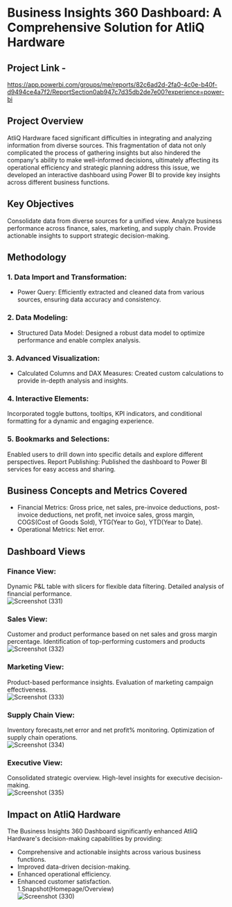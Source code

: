 # Business Insights 360 Dashboard: A Comprehensive Solution for AtliQ Hardware
## Project Link - 
https://app.powerbi.com/groups/me/reports/82c6ad2d-2fa0-4c0e-b40f-d9494ce4a7f2/ReportSection0ab947c7d35db2de7e00?experience=power-bi 
## Project Overview
AtliQ Hardware faced significant difficulties in integrating and analyzing information from diverse sources. This fragmentation of data not only complicated the process of gathering insights but also hindered the company's ability to make well-informed decisions, ultimately affecting its operational efficiency and strategic planning address this issue, we developed an interactive dashboard using Power BI to provide key insights across different business functions.

## Key Objectives
Consolidate data from diverse sources for a unified view.
Analyze business performance across finance, sales, marketing, and supply chain.
Provide actionable insights to support strategic decision-making.
## Methodology
### 1. Data Import and Transformation:
- Power Query: 
Efficiently extracted and cleaned data from various sources, ensuring data accuracy and consistency.
### 2. Data Modeling:
- Structured Data Model: Designed a robust data model to optimize performance and enable complex analysis.
### 3. Advanced Visualization:
- Calculated Columns and DAX Measures: Created custom calculations to provide in-depth analysis and insights.
### 4. Interactive Elements: 
Incorporated toggle buttons, tooltips, KPI indicators, and conditional formatting for a dynamic and engaging experience.
### 5. Bookmarks and Selections: 
Enabled users to drill down into specific details and explore different perspectives.
Report Publishing: Published the dashboard to Power BI services for easy access and sharing.
## Business Concepts and Metrics Covered
- Financial Metrics: Gross price, net sales, pre-invoice deductions, post-invoice deductions, net profit, net invoice sales, gross margin, COGS(Cost of Goods Sold), YTG(Year to Go), YTD(Year to Date).
- Operational Metrics: Net error.
## Dashboard Views
  ### Finance View:<br>
  Dynamic P&L table with slicers for flexible data filtering. Detailed analysis of financial performance.<br>
  ![Screenshot (331)](https://github.com/user-attachments/assets/83bf24e6-4bc7-4a82-a8d9-09712959f55c)
  ### Sales View: <br>
  Customer and product performance based on net sales and gross margin percentage. Identification of top-performing customers and products<br>
  ![Screenshot (332)](https://github.com/user-attachments/assets/03161187-f974-4af8-8cf9-d9107f2bcdb6)
  ### Marketing View:<br>
  Product-based performance insights. Evaluation of marketing campaign effectiveness.<br>
  ![Screenshot (333)](https://github.com/user-attachments/assets/1a473bf1-5c59-4e02-bec0-939615c6a113)
  ### Supply Chain View:<br>
  Inventory forecasts,net error and net profit% monitoring. Optimization of supply chain operations.<br>
  ![Screenshot (334)](https://github.com/user-attachments/assets/c4882bb8-6296-493f-9422-2909d04799e6)
  ### Executive View:<br>
  Consolidated strategic overview. High-level insights for executive decision-making.<br>
  ![Screenshot (335)](https://github.com/user-attachments/assets/8c7d723d-daa4-4c39-b670-a2db0c17eec6)

## Impact on AtliQ Hardware
The Business Insights 360 Dashboard significantly enhanced AtliQ Hardware's decision-making capabilities by providing:

- Comprehensive and actionable insights across various business functions.
- Improved data-driven decision-making.
- Enhanced operational efficiency.
- Enhanced customer satisfaction.<br>
1.Snapshot(Homepage/Overview)<br>
![Screenshot (330)](https://github.com/user-attachments/assets/84b7781f-7bb8-4083-b66b-5b8f8294a20e)






















